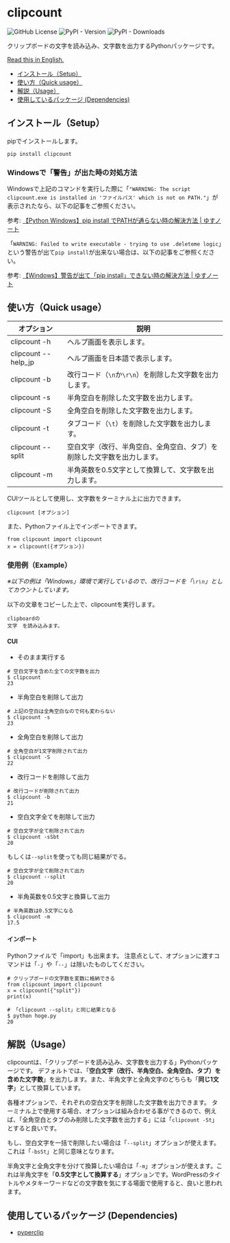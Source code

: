 # clipcount
![GitHub License](https://img.shields.io/github/license/yusu79/clipcount)
![PyPI - Version](https://img.shields.io/pypi/v/clipcount)
![PyPI - Downloads](https://img.shields.io/pypi/dm/clipcount)

クリップボードの文字を読み込み、文字数を出力するPythonパッケージです。

[Read this in English.](https://github.com/yusu79/clipcount/blob/main/README_en.md)


<!-- omit in toc -->
- [インストール（Setup）](#インストールsetup)
- [使い方（Quick usage）](#使い方quick-usage)
- [解説（Usage）](#解説usage)
- [使用しているパッケージ (Dependencies)](#使用しているパッケージ-dependencies)

## インストール（Setup）
pipでインストールします。
```bash:
pip install clipcount
```
### Windowsで「警告」が出た時の対処方法

Windowsで上記のコマンドを実行した際に「`"WARNING: The script clipcount.exe is installed in 'ファイルパス' which is not on PATH."`」が表示されたなら、以下の記事をご参照ください。

参考: [【Python Windows】pip install でPATHが通らない時の解決方法 | ゆすノート](https://yusu79.com/python-path-issue/)

「`WARNING: Failed to write executable - trying to use .deleteme logic`」という警告が出て`pip install`が出来ない場合は、以下の記事をご参照ください。

参考: [【Windows】警告が出て「pip install」できない時の解決方法 | ゆすノート](https://yusu79.com/pip-install-failure-fix/)


## 使い方（Quick usage）
| オプション          | 説明                                                                     | 
| ------------------- | ------------------------------------------------------------------------ | 
| clipcount -h        | ヘルプ画面を表示します。                                                 | 
| clipcount --help_jp | ヘルプ画面を日本語で表示します。                                         | 
| clipcount -b        | 改行コード（`\n`か`\r\n`）を削除した文字数を出力します。                 | 
| clipcount -s        | 半角空白を削除した文字数を出力します。                                   | 
| clipcount -S        | 全角空白を削除した文字数を出力します。                                   | 
| clipcount -t        | タブコード（`\t`）を削除した文字数を出力します。                                       | 
| clipcount --split   | 空白文字（改行、半角空白、全角空白、タブ）を削除した文字数を出力します。 | 
| clipcount -m        | 半角英数を0.5文字として換算して、文字数を出力します。                    | 


CUIツールとして使用し、文字数をターミナル上に出力できます。
```bash:
clipcount [オプション]
```

また、Pythonファイル上でインポートできます。
```python:
from clipcount import clipcount
x = clipcount({オプション})
```



### 使用例（Example）
*※以下の例は「Windows」環境で実行しているので、改行コードを「`\r\n`」としてカウントしています。*

以下の文章をコピーした上で、clipcountを実行します。
```md:
clipboardの
文字　を読み込みます。
```

#### CUI
- そのまま実行する
```bash:
# 空白文字を含めた全ての文字数を出力
$ clipcount
23
```
- 半角空白を削除して出力
```bash:
# 上記の空白は全角空白なので何も変わらない
$ clipcount -s
23
```
- 全角空白を削除して出力
```bash:
# 全角空白が1文字削除されて出力
$ clipcount -S
22
```
- 改行コードを削除して出力
```bash:
# 改行コードが削除されて出力
$ clipcount -b
21
```
- 空白文字全てを削除して出力
```bash:
# 空白文字が全て削除されて出力
$ clipcount -sSbt
20
```
もしくは`--split`を使っても同じ結果がでる。
```bash:
# 空白文字が全て削除されて出力
$ clipcount --split
20
```

- 半角英数を0.5文字と換算して出力
```bash:
# 半角英数は0.5文字になる
$ clipcount -m
17.5
```

#### インポート
Pythonファイルで「import」も出来ます。
注意点として、オプションに渡すコマンドは「`-`」や「`--`」は除いたものしてください。
```python:
# クリップボードの文字数を変数に格納できる
from clipcount import clipcount
x = clipcount({"split"})
print(x)
```
```bash:
# 「clipcount --split」と同じ結果となる
$ python hoge.py
20
```


## 解説（Usage）
clipcountは、「クリップボードを読み込み、文字数を出力する」Pythonパッケージです。
デフォルトでは、「**空白文字（改行、半角空白、全角空白、タブ）を含めた文字数**」を出力します。また、半角文字と全角文字のどちらも「**同じ1文字**」として換算しています。

各種オプションで、それぞれの空白文字を削除した文字数を出力できます。
ターミナル上で使用する場合、オプションは組み合わせる事ができるので、例えば、「全角空白とタブのみ削除した文字数を出力する」には「`clipcount -St`」とすると良いです。

もし、空白文字を一括で削除したい場合は「`--split`」オプションが使えます。これは「`-bsSt`」と同じ意味となります。

半角文字と全角文字を分けて換算したい場合は「`-m`」オプションが使えます。これは半角文字を「**0.5文字として換算する**」オプションです。WordPressのタイトルやメタキーワードなどの文字数を気にする場面で使用すると、良いと思われます。



## 使用しているパッケージ (Dependencies)
- [pyperclip](https://github.com/asweigart/pyperclip)
